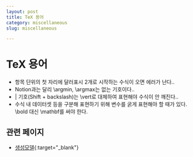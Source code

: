 ```yaml
---
layout: post
title: TeX 용어
category: miscellaneous
slug: miscellaneous

---
```


# TeX 용어

- 항목 단위의 첫 자리에 달러표시 2개로 시작하는 수식이 오면 에러가 난다..
- Notion과는 달리 \argmin, \argmax는 없는 기호이다..
- | 기호(Shift + backslash)는 \vert로 대체하여 표현해야 수식이 안 깨진다..
- 수식 내 데이터셋 등을 구분해 표현하기 위해 변수를 굵게 표현해야 할 때가 있다. \bold 대신 \mathbf를 써야 한다.

## 관련 페이지
- [생성모델](https://afterthougt.github.io/cs/2023-03-22-dl-basics-5/){:target="_blank"}